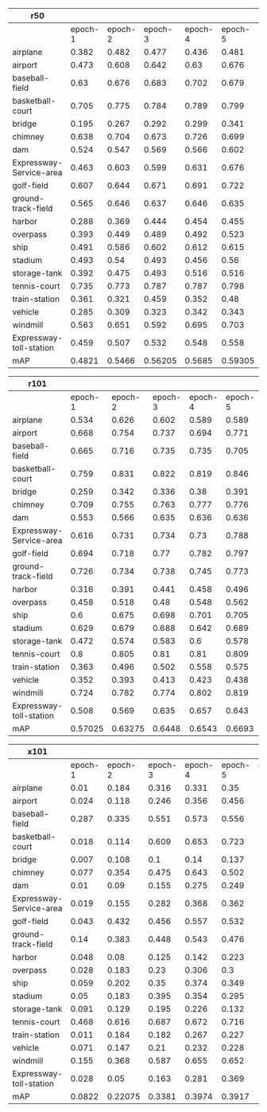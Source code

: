 | r50           |         |         |         |         |         |         |         |         |         |          |          |          |        |
|-------------------------|---------|---------|---------|---------|---------|---------|---------|---------|---------|----------|----------|----------|--------|
|                         | epoch-1 | epoch-2 | epoch-3 | epoch-4 | epoch-5 | epoch-6 | epoch-7 | epoch-8 | epoch-9 | epoch-10 | epoch-11 | epoch-12 | MAX    |
|  airplane               | 0.382   | 0.482   | 0.477   | 0.436   | 0.481   | 0.536   | 0.481   | 0.512   | 0.497   | 0.492    | 0.492    | 0.493    | 0.536  |
| airport                 | 0.473   | 0.608   | 0.642   | 0.63    | 0.676   | 0.697   | 0.723   | 0.7     | 0.743   | 0.746    | 0.74     | 0.742    | 0.746  |
| baseball-field          | 0.63    | 0.676   | 0.683   | 0.702   | 0.679   | 0.694   | 0.694   | 0.678   | 0.699   | 0.697    | 0.696    | 0.696    | 0.702  |
| basketball-court        | 0.705   | 0.775   | 0.784   | 0.789   | 0.799   | 0.797   | 0.789   | 0.801   | 0.799   | 0.799    | 0.799    | 0.799    | 0.801  |
| bridge                  | 0.195   | 0.267   | 0.292   | 0.299   | 0.341   | 0.314   | 0.365   | 0.358   | 0.381   | 0.376    | 0.374    | 0.374    | 0.381  |
| chimney                 | 0.638   | 0.704   | 0.673   | 0.726   | 0.699   | 0.699   | 0.704   | 0.706   | 0.712   | 0.712    | 0.709    | 0.71     | 0.726  |
| dam                     | 0.524   | 0.547   | 0.569   | 0.566   | 0.602   | 0.592   | 0.583   | 0.565   | 0.631   | 0.632    | 0.627    | 0.628    | 0.632  |
| Expressway-Service-area | 0.463   | 0.603   | 0.599   | 0.631   | 0.676   | 0.666   | 0.703   | 0.685   | 0.687   | 0.688    | 0.685    | 0.685    | 0.703  |
| golf-field              | 0.607   | 0.644   | 0.671   | 0.691   | 0.722   | 0.686   | 0.688   | 0.667   | 0.727   | 0.736    | 0.733    | 0.733    | 0.736  |
| ground-track-field      | 0.565   | 0.646   | 0.637   | 0.646   | 0.635   | 0.66    | 0.667   | 0.652   | 0.667   | 0.673    | 0.679    | 0.677    | 0.679  |
| harbor                  | 0.288   | 0.369   | 0.444   | 0.454   | 0.455   | 0.495   | 0.494   | 0.492   | 0.509   | 0.507    | 0.506    | 0.507    | 0.509  |
| overpass                | 0.393   | 0.449   | 0.489   | 0.492   | 0.523   | 0.49    | 0.536   | 0.507   | 0.534   | 0.534    | 0.534    | 0.534    | 0.536  |
| ship                    | 0.491   | 0.586   | 0.602   | 0.612   | 0.615   | 0.604   | 0.617   | 0.62    | 0.62    | 0.62     | 0.62     | 0.62     | 0.62   |
| stadium                 | 0.493   | 0.54    | 0.493   | 0.456   | 0.56    | 0.631   | 0.581   | 0.557   | 0.569   | 0.574    | 0.557    | 0.561    | 0.631  |
| storage-tank            | 0.392   | 0.475   | 0.493   | 0.516   | 0.516   | 0.509   | 0.548   | 0.523   | 0.581   | 0.576    | 0.577    | 0.577    | 0.581  |
| tennis-court            | 0.735   | 0.773   | 0.787   | 0.787   | 0.798   | 0.783   | 0.796   | 0.792   | 0.799   | 0.798    | 0.798    | 0.797    | 0.799  |
| train-station           | 0.361   | 0.321   | 0.459   | 0.352   | 0.48    | 0.497   | 0.507   | 0.515   | 0.541   | 0.543    | 0.53     | 0.528    | 0.543  |
| vehicle                 | 0.285   | 0.309   | 0.323   | 0.342   | 0.343   | 0.333   | 0.358   | 0.356   | 0.373   | 0.372    | 0.373    | 0.372    | 0.373  |
| windmill                | 0.563   | 0.651   | 0.592   | 0.695   | 0.703   | 0.702   | 0.761   | 0.706   | 0.758   | 0.754    | 0.754    | 0.753    | 0.761  |
| Expressway-toll-station | 0.459   | 0.507   | 0.532   | 0.548   | 0.558   | 0.577   | 0.59    | 0.575   | 0.59    | 0.593    | 0.597    | 0.596    | 0.597  |
| mAP                     | 0.4821  | 0.5466  | 0.56205 | 0.5685  | 0.59305 | 0.5981  | 0.60925 | 0.59835 | 0.62085 | 0.6211   | 0.619    | 0.6191   | 0.6211 |


| r101          |         |         |         |         |         |         |         |         |         |          |          |          |          |          |          |          |          |          |          |          |          |          |          |          |        |
|-------------------------|---------|---------|---------|---------|---------|---------|---------|---------|---------|----------|----------|----------|----------|----------|----------|----------|----------|----------|----------|----------|----------|----------|----------|----------|--------|
|                         | epoch-1 | epoch-2 | epoch-3 | epoch-4 | epoch-5 | epoch-6 | epoch-7 | epoch-8 | epoch-9 | epoch-10 | epoch-11 | epoch-12 | epoch-13 | epoch-14 | epoch-15 | epoch-16 | epoch-17 | epoch-18 | epoch-19 | epoch-20 | epoch-21 | epoch-22 | epoch-23 | epoch-24 | MAX    |
|  airplane               | 0.534   | 0.626   | 0.602   | 0.589   | 0.589   | 0.571   | 0.586   | 0.607   | 0.583   | 0.614    | 0.603    | 0.6      | 0.586    | 0.599    | 0.573    | 0.582    | 0.585    | 0.585    | 0.58     | 0.576    | 0.539    | 0.578    | 0.577    | 0.577    | 0.626  |
| airport                 | 0.668   | 0.754   | 0.737   | 0.694   | 0.771   | 0.772   | 0.786   | 0.802   | 0.8     | 0.777    | 0.795    | 0.803    | 0.781    | 0.803    | 0.806    | 0.775    | 0.79     | 0.805    | 0.809    | 0.791    | 0.792    | 0.79     | 0.791    | 0.792    | 0.809  |
| baseball-field          | 0.665   | 0.716   | 0.735   | 0.735   | 0.705   | 0.74    | 0.707   | 0.712   | 0.713   | 0.702    | 0.704    | 0.712    | 0.71     | 0.709    | 0.71     | 0.712    | 0.71     | 0.711    | 0.71     | 0.709    | 0.711    | 0.71     | 0.71     | 0.71     | 0.74   |
| basketball-court        | 0.759   | 0.831   | 0.822   | 0.819   | 0.846   | 0.831   | 0.806   | 0.818   | 0.82    | 0.81     | 0.807    | 0.806    | 0.807    | 0.806    | 0.808    | 0.808    | 0.807    | 0.806    | 0.807    | 0.806    | 0.806    | 0.806    | 0.806    | 0.806    | 0.846  |
| bridge                  | 0.259   | 0.342   | 0.336   | 0.38    | 0.391   | 0.413   | 0.418   | 0.421   | 0.421   | 0.414    | 0.423    | 0.429    | 0.429    | 0.431    | 0.418    | 0.431    | 0.423    | 0.424    | 0.424    | 0.423    | 0.422    | 0.422    | 0.421    | 0.422    | 0.431  |
| chimney                 | 0.709   | 0.755   | 0.763   | 0.777   | 0.776   | 0.773   | 0.785   | 0.776   | 0.784   | 0.75     | 0.783    | 0.756    | 0.762    | 0.77     | 0.765    | 0.784    | 0.766    | 0.766    | 0.765    | 0.759    | 0.76     | 0.761    | 0.76     | 0.76     | 0.785  |
| dam                     | 0.553   | 0.566   | 0.635   | 0.636   | 0.636   | 0.612   | 0.613   | 0.651   | 0.626   | 0.648    | 0.635    | 0.667    | 0.641    | 0.663    | 0.646    | 0.651    | 0.654    | 0.661    | 0.656    | 0.657    | 0.659    | 0.662    | 0.66     | 0.66     | 0.667  |
| Expressway-Service-area | 0.616   | 0.731   | 0.734   | 0.73    | 0.788   | 0.747   | 0.786   | 0.787   | 0.776   | 0.776    | 0.786    | 0.771    | 0.771    | 0.771    | 0.766    | 0.771    | 0.777    | 0.775    | 0.776    | 0.775    | 0.773    | 0.775    | 0.775    | 0.774    | 0.788  |
| golf-field              | 0.694   | 0.718   | 0.77    | 0.782   | 0.797   | 0.784   | 0.793   | 0.805   | 0.794   | 0.773    | 0.783    | 0.794    | 0.777    | 0.781    | 0.798    | 0.746    | 0.779    | 0.782    | 0.784    | 0.783    | 0.782    | 0.78     | 0.78     | 0.781    | 0.805  |
| ground-track-field      | 0.726   | 0.734   | 0.738   | 0.745   | 0.773   | 0.763   | 0.749   | 0.755   | 0.762   | 0.726    | 0.731    | 0.729    | 0.709    | 0.73     | 0.723    | 0.723    | 0.705    | 0.705    | 0.705    | 0.703    | 0.706    | 0.701    | 0.702    | 0.702    | 0.773  |
| harbor                  | 0.316   | 0.391   | 0.441   | 0.458   | 0.496   | 0.49    | 0.495   | 0.488   | 0.5     | 0.519    | 0.528    | 0.515    | 0.519    | 0.528    | 0.52     | 0.531    | 0.526    | 0.525    | 0.523    | 0.52     | 0.524    | 0.524    | 0.524    | 0.524    | 0.531  |
| overpass                | 0.458   | 0.518   | 0.48    | 0.548   | 0.562   | 0.555   | 0.558   | 0.539   | 0.556   | 0.526    | 0.544    | 0.562    | 0.561    | 0.552    | 0.544    | 0.537    | 0.552    | 0.549    | 0.551    | 0.551    | 0.55     | 0.544    | 0.548    | 0.548    | 0.562  |
| ship                    | 0.6     | 0.675   | 0.698   | 0.701   | 0.705   | 0.709   | 0.71    | 0.71    | 0.71    | 0.712    | 0.71     | 0.711    | 0.711    | 0.711    | 0.711    | 0.711    | 0.711    | 0.711    | 0.711    | 0.711    | 0.71     | 0.71     | 0.71     | 0.71     | 0.712  |
| stadium                 | 0.629   | 0.679   | 0.688   | 0.642   | 0.689   | 0.707   | 0.718   | 0.737   | 0.676   | 0.682    | 0.695    | 0.682    | 0.663    | 0.678    | 0.691    | 0.678    | 0.672    | 0.671    | 0.67     | 0.666    | 0.669    | 0.667    | 0.669    | 0.668    | 0.737  |
| storage-tank            | 0.472   | 0.574   | 0.583   | 0.6     | 0.578   | 0.589   | 0.583   | 0.588   | 0.59    | 0.592    | 0.578    | 0.581    | 0.594    | 0.571    | 0.588    | 0.594    | 0.584    | 0.579    | 0.576    | 0.58     | 0.58     | 0.578    | 0.578    | 0.578    | 0.6    |
| tennis-court            | 0.8     | 0.805   | 0.81    | 0.81    | 0.809   | 0.809   | 0.81    | 0.811   | 0.811   | 0.811    | 0.809    | 0.81     | 0.81     | 0.81     | 0.81     | 0.808    | 0.809    | 0.809    | 0.809    | 0.809    | 0.809    | 0.808    | 0.808    | 0.808    | 0.811  |
| train-station           | 0.363   | 0.496   | 0.502   | 0.558   | 0.575   | 0.552   | 0.607   | 0.606   | 0.585   | 0.604    | 0.579    | 0.6      | 0.601    | 0.636    | 0.612    | 0.612    | 0.634    | 0.618    | 0.619    | 0.621    | 0.621    | 0.604    | 0.614    | 0.615    | 0.636  |
| vehicle                 | 0.352   | 0.393   | 0.413   | 0.423   | 0.438   | 0.448   | 0.448   | 0.443   | 0.456   | 0.449    | 0.452    | 0.46     | 0.458    | 0.454    | 0.456    | 0.455    | 0.456    | 0.456    | 0.454    | 0.454    | 0.454    | 0.453    | 0.453    | 0.453    | 0.46   |
| windmill                | 0.724   | 0.782   | 0.774   | 0.802   | 0.819   | 0.819   | 0.831   | 0.826   | 0.836   | 0.846    | 0.805    | 0.846    | 0.837    | 0.834    | 0.841    | 0.837    | 0.849    | 0.807    | 0.807    | 0.806    | 0.806    | 0.805    | 0.805    | 0.805    | 0.849  |
| Expressway-toll-station | 0.508   | 0.569   | 0.635   | 0.657   | 0.643   | 0.674   | 0.659   | 0.676   | 0.687   | 0.683    | 0.687    | 0.692    | 0.692    | 0.684    | 0.689    | 0.685    | 0.691    | 0.691    | 0.689    | 0.686    | 0.681    | 0.681    | 0.682    | 0.682    | 0.692  |
| mAP                     | 0.57025 | 0.63275 | 0.6448  | 0.6543  | 0.6693  | 0.6679  | 0.6724  | 0.6779  | 0.6743  | 0.6707   | 0.67185  | 0.6763   | 0.67095  | 0.67605  | 0.67375  | 0.67155  | 0.674    | 0.6718   | 0.67125  | 0.6693   | 0.6677   | 0.66795  | 0.66865  | 0.66875  | 0.6779 |


| x101          |         |         |         |         |         |         |         |         |         |          |          |          |          |          |          |          |          |          |          |          |          |          |          |          |          |
|-------------------------|---------|---------|---------|---------|---------|---------|---------|---------|---------|----------|----------|----------|----------|----------|----------|----------|----------|----------|----------|----------|----------|----------|----------|----------|----------|
|                         | epoch-1 | epoch-2 | epoch-3 | epoch-4 | epoch-5 | epoch-6 | epoch-7 | epoch-8 | epoch-9 | epoch-10 | epoch-11 | epoch-12 | epoch-13 | epoch-14 | epoch-15 | epoch-16 | epoch-17 | epoch-18 | epoch-19 | epoch-20 | epoch-21 | epoch-22 | epoch-23 | epoch-24 | epoch-25 |
|  airplane               | 0.01    | 0.184   | 0.316   | 0.331   | 0.35    | 0.435   | 0.437   | 0.443   | 0.561   | 0.454    | 0.499    | 0.357    | 0.459    | 0.485    | 0.518    | 0.486    | 0.537    | 0.577    | 0.54     | 0.583    | 0.54     | 0.541    | 0.582    | 0.58     | 0.583    |
| airport                 | 0.024   | 0.118   | 0.246   | 0.356   | 0.456   | 0.477   | 0.453   | 0.595   | 0.614   | 0.606    | 0.704    | 0.703    | 0.639    | 0.566    | 0.683    | 0.719    | 0.797    | 0.805    | 0.811    | 0.798    | 0.799    | 0.797    | 0.8      | 0.799    | 0.797    |
| baseball-field          | 0.287   | 0.335   | 0.551   | 0.573   | 0.556   | 0.625   | 0.622   | 0.619   | 0.617   | 0.623    | 0.63     | 0.586    | 0.628    | 0.604    | 0.647    | 0.63     | 0.675    | 0.684    | 0.68     | 0.677    | 0.679    | 0.68     | 0.679    | 0.679    | 0.677    |
| basketball-court        | 0.018   | 0.114   | 0.609   | 0.653   | 0.723   | 0.749   | 0.774   | 0.723   | 0.793   | 0.769    | 0.787    | 0.754    | 0.785    | 0.773    | 0.789    | 0.781    | 0.824    | 0.827    | 0.832    | 0.824    | 0.824    | 0.826    | 0.825    | 0.826    | 0.826    |
| bridge                  | 0.007   | 0.108   | 0.1     | 0.14    | 0.137   | 0.174   | 0.165   | 0.184   | 0.232   | 0.217    | 0.25     | 0.243    | 0.289    | 0.218    | 0.282    | 0.272    | 0.387    | 0.397    | 0.402    | 0.401    | 0.408    | 0.404    | 0.407    | 0.408    | 0.409    |
| chimney                 | 0.077   | 0.354   | 0.475   | 0.643   | 0.502   | 0.669   | 0.636   | 0.644   | 0.676   | 0.694    | 0.689    | 0.619    | 0.718    | 0.695    | 0.678    | 0.72     | 0.721    | 0.722    | 0.728    | 0.723    | 0.722    | 0.722    | 0.722    | 0.722    | 0.722    |
| dam                     | 0.01    | 0.09    | 0.155   | 0.275   | 0.249   | 0.34    | 0.357   | 0.388   | 0.447   | 0.406    | 0.402    | 0.495    | 0.402    | 0.319    | 0.468    | 0.489    | 0.587    | 0.591    | 0.58     | 0.583    | 0.584    | 0.57     | 0.578    | 0.574    | 0.58     |
| Expressway-Service-area | 0.019   | 0.155   | 0.282   | 0.368   | 0.362   | 0.479   | 0.469   | 0.521   | 0.578   | 0.575    | 0.637    | 0.613    | 0.59     | 0.59     | 0.665    | 0.647    | 0.765    | 0.786    | 0.776    | 0.77     | 0.778    | 0.779    | 0.774    | 0.777    | 0.776    |
| golf-field              | 0.043   | 0.432   | 0.456   | 0.557   | 0.532   | 0.634   | 0.655   | 0.572   | 0.643   | 0.699    | 0.723    | 0.673    | 0.705    | 0.654    | 0.71     | 0.74     | 0.787    | 0.794    | 0.798    | 0.781    | 0.791    | 0.784    | 0.79     | 0.788    | 0.785    |
| ground-track-field      | 0.14    | 0.383   | 0.448   | 0.543   | 0.476   | 0.629   | 0.684   | 0.666   | 0.632   | 0.677    | 0.689    | 0.618    | 0.643    | 0.645    | 0.64     | 0.705    | 0.735    | 0.746    | 0.743    | 0.732    | 0.735    | 0.741    | 0.733    | 0.735    | 0.733    |
| harbor                  | 0.048   | 0.08    | 0.125   | 0.142   | 0.223   | 0.262   | 0.238   | 0.256   | 0.264   | 0.289    | 0.297    | 0.352    | 0.285    | 0.311    | 0.392    | 0.36     | 0.424    | 0.437    | 0.442    | 0.446    | 0.444    | 0.449    | 0.451    | 0.451    | 0.454    |
| overpass                | 0.028   | 0.183   | 0.23    | 0.306   | 0.3     | 0.356   | 0.37    | 0.372   | 0.395   | 0.377    | 0.42     | 0.438    | 0.446    | 0.376    | 0.493    | 0.464    | 0.547    | 0.555    | 0.555    | 0.556    | 0.553    | 0.553    | 0.553    | 0.548    | 0.549    |
| ship                    | 0.059   | 0.202   | 0.35    | 0.374   | 0.349   | 0.352   | 0.442   | 0.462   | 0.459   | 0.465    | 0.484    | 0.447    | 0.393    | 0.493    | 0.468    | 0.541    | 0.579    | 0.585    | 0.586    | 0.591    | 0.592    | 0.593    | 0.595    | 0.595    | 0.596    |
| stadium                 | 0.05    | 0.183   | 0.395   | 0.354   | 0.295   | 0.477   | 0.486   | 0.442   | 0.524   | 0.475    | 0.507    | 0.454    | 0.459    | 0.408    | 0.47     | 0.529    | 0.535    | 0.542    | 0.539    | 0.539    | 0.533    | 0.519    | 0.528    | 0.534    | 0.526    |
| storage-tank            | 0.091   | 0.129   | 0.195   | 0.226   | 0.132   | 0.249   | 0.252   | 0.252   | 0.26    | 0.248    | 0.26     | 0.215    | 0.243    | 0.237    | 0.249    | 0.266    | 0.339    | 0.339    | 0.327    | 0.336    | 0.338    | 0.326    | 0.339    | 0.34     | 0.34     |
| tennis-court            | 0.468   | 0.616   | 0.687   | 0.672   | 0.716   | 0.739   | 0.782   | 0.763   | 0.787   | 0.803    | 0.776    | 0.794    | 0.795    | 0.746    | 0.802    | 0.796    | 0.813    | 0.812    | 0.813    | 0.813    | 0.813    | 0.812    | 0.813    | 0.813    | 0.813    |
| train-station           | 0.011   | 0.184   | 0.182   | 0.267   | 0.227   | 0.298   | 0.38    | 0.338   | 0.437   | 0.299    | 0.442    | 0.453    | 0.451    | 0.371    | 0.424    | 0.512    | 0.594    | 0.608    | 0.572    | 0.59     | 0.597    | 0.595    | 0.596    | 0.599    | 0.597    |
| vehicle                 | 0.071   | 0.147   | 0.21    | 0.232   | 0.228   | 0.23    | 0.274   | 0.291   | 0.288   | 0.285    | 0.296    | 0.255    | 0.272    | 0.32     | 0.317    | 0.322    | 0.375    | 0.379    | 0.385    | 0.389    | 0.39     | 0.39     | 0.391    | 0.392    | 0.392    |
| windmill                | 0.155   | 0.368   | 0.587   | 0.655   | 0.652   | 0.686   | 0.697   | 0.769   | 0.76    | 0.67     | 0.718    | 0.716    | 0.614    | 0.725    | 0.793    | 0.793    | 0.836    | 0.84     | 0.827    | 0.854    | 0.842    | 0.865    | 0.864    | 0.863    | 0.862    |
| Expressway-toll-station | 0.028   | 0.05    | 0.163   | 0.281   | 0.369   | 0.424   | 0.308   | 0.441   | 0.458   | 0.44     | 0.447    | 0.428    | 0.474    | 0.486    | 0.491    | 0.508    | 0.579    | 0.594    | 0.585    | 0.594    | 0.594    | 0.603    | 0.609    | 0.607    | 0.608    |
| mAP                     | 0.0822  | 0.22075 | 0.3381  | 0.3974  | 0.3917  | 0.4642  | 0.47405 | 0.48705 | 0.52125 | 0.50355  | 0.53285  | 0.51065  | 0.5145   | 0.5011   | 0.54895  | 0.564    | 0.6218   | 0.631    | 0.62605  | 0.629    | 0.6278   | 0.62745  | 0.63145  | 0.6315   | 0.63125  |